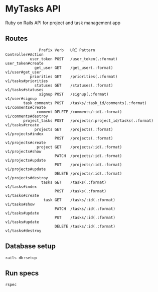 # MyTasks API
Ruby on Rails API for project and task management app
## Routes
                   Prefix Verb   URI Pattern                           Controller#Action
               user_token POST   /user_token(.:format)                 user_token#create
                 get_user GET    /get_user(.:format)                   v1/user#get_user
               priorities GET    /priorities(.:format)                 v1/tasks#priorities
                 statuses GET    /statuses(.:format)                   v1/tasks#statuses
                   signup POST   /signup(.:format)                     v1/user#signup
            task_comments POST   /tasks/:task_id/comments(.:format)    v1/comments#create
                  comment DELETE /comments/:id(.:format)               v1/comments#destroy
            project_tasks POST   /projects/:project_id/tasks(.:format) v1/tasks#create
                 projects GET    /projects(.:format)                   v1/projects#index
                          POST   /projects(.:format)                   v1/projects#create
                  project GET    /projects/:id(.:format)               v1/projects#show
                          PATCH  /projects/:id(.:format)               v1/projects#update
                          PUT    /projects/:id(.:format)               v1/projects#update
                          DELETE /projects/:id(.:format)               v1/projects#destroy
                    tasks GET    /tasks(.:format)                      v1/tasks#index
                          POST   /tasks(.:format)                      v1/tasks#create
                     task GET    /tasks/:id(.:format)                  v1/tasks#show
                          PATCH  /tasks/:id(.:format)                  v1/tasks#update
                          PUT    /tasks/:id(.:format)                  v1/tasks#update
                          DELETE /tasks/:id(.:format)                  v1/tasks#destroy

## Database setup
`rails db:setup`

## Run specs
`rspec`
